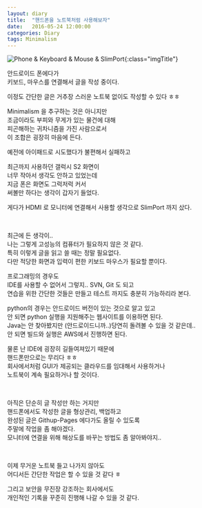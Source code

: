 ```yaml
---
layout: diary
title:  "핸드폰을 노트북처럼 사용해보자"
date:   2016-05-24 12:00:00
categories: Diary
tags: Minimalism
---
```


![Phone & Keyboard & Mouse & SlimPort](https://lh3.googleusercontent.com/1w1VAlkKG7p7Ed_2CwYgdBC4PoNYtBPX7AgAMF-9s9Kv__rwR2vyMew7bS3HypAEWeCyE8BDIn3xnFaXr_liHqaPWlHxfsu4hBag0-QyO5uCBp6MAE_IZQLm0mwkkid2M_xVFLpzcRPqOYANcCkYSCeqcu5CaTM2lZdHAChsDZEwyh70xTvtWZGM1rYYVkGbSUduH7CVxdu_tKHoW29IQ-ws0FUXKiNlfeD4yeoFqYBA_7zu0foiZt5h7blIhnoFY0c0sZh7vznYMr0Hv2Djg492MwaMI2qH2SwjjYyZ1a7C2dfjPJJ19U82HnFjTsQwA7O1MNxFvNbsjZsjA4E1_vWY5ABDETSgqqWPImBfM-tiDyGIQgrWfvqc_SN4bl3CkWeTXPhkGwpyJ_od7s2kKQ9mKS3lXUYjvd-K7zlF4S31f-qbF47ChHRRe8aLTPCLdfKvLnpjF51OGfhuudzRCKSCXkuaXaZ6jeBs2Yzh9eH70qBvhKzPfLn0VSLX1fElQYEjp62SdMITq1kpOh1NPNtGj4BhEvGMVKbsVh1eDnBXt1Wa2sSuklaKPI3FYZbnr8kvwuB_vjcPNKqt54iNg0d_14Ln4vM=w1272-h683-no){:class="imgTitle"}  

안드로이드 폰에다가  
키보드, 마우스를 연결해서 글을 작성 중이다.  

이정도 간단한 글은 거추장 스러운 노트북 없이도 작성할 수 있다 ㅎㅎ  

Minimalism 을 추구하는 것은 아니지만  
조금이라도 부피와 무게가 있는 물건에 대해  
피곤해하는 귀차니즘을 가진 사람으로서  
이 조합은 굉장히 마음에 든다.  

<!--more-->

예전에 아이패드로 시도했다가 불편해서 실패하고  

최근까지 사용하던 갤럭시 S2 화면이  
너무 작아서 생각도 안하고 있었는데  
지금 폰은 화면도 그럭저럭 커서   
써볼만 하다는 생각이 갑자기 들었다.  

게다가 HDMI 로 모니터에 연결해서 사용할 생각으로 SlimPort 까지 샀다.  


<br>

최근에 든 생각이..  
나는 그렇게 고성능의 컴퓨터가 필요하지 않은 것 같다.  
특히 이렇게 글을 읽고 쓸 때는 정말 필요없다.  
다만 적당한 화면과 입력이 편한 키보드 마우스가 필요할 뿐이다.  

프로그래밍의 경우도  
IDE를 사용할 수 없어서 그렇지.. SVN, Git 도 되고   
연습을 위한 간단한 것들은 만들고 테스트 까지도 충분히 가능하리라 본다.  

python의 경우는 안드로이드 버전이 있는 것으로 알고 있고   
안 되면 python 실행을 지원해주는 웹사이트를 이용하면 된다.  
Java는 안 찾아봤지만 (안드로이드니까..)당연히 돌려볼 수 있을 것 같은데..   
안 되면 빌드와 실행은 AWS에서 진행하면 된다.  

물론 난 IDE에 굉장히 길들여져있기 때문에  
핸드폰만으로는 무리다 ㅎㅎ  
회사에서처럼 GUI가 제공되는 클라우드를 임대해서 사용하거나   
노트북이 계속 필요하거나 할 것이다.  

<br>

아직은 단순히 글 작성만 하는 거지만  
핸드폰에서도 작성한 글을 형상관리, 백업하고   
완성된 글은 Githup-Pages 에다가도 올릴 수 있도록  
주말에 작업을 좀 해야겠다.  
모니터에 연결을 위해 해상도를 바꾸는 방법도 좀 알아봐야지..  

<br>

이제 무거운 노트북 들고 나가지 않아도  
어디서든 간단한 작업은 할 수 있을 것 같다 ㅎ  

그리고 보안을 무진장 강조하는 회사에서도   
개인적인 기록을 꾸준히 진행해 나갈 수 있을 것 같다.  
